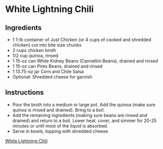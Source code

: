 # White Lightning Chili

## Ingredients

- 1 1-lb container of Just Chicken (or 4 cups of cooked and shredded chicken) cut into bite size chunks
- 2 cups chicken broth
- 1/2 cup quinoa, rinsed
- 1 15-oz can White Kidney Beans (Cannellini Beans), drained and rinsed
- 1 15-oz can Pinto Beans, drained and rinsed
- 1 13.75-oz jar Corn and Chile Salsa
- Optional: Shredded cheese for garnish

## Instructions
- Pour the broth into a medium or large pot.  Add the quinoa (make sure quinoa is rinsed and drained).  Bring to a boil.
- Add the remaining ingredients (making sure beans are rinsed and drained) and return to a boil.  Lower heat, cover, and simmer for 20-25 minutes or until most of the liquid is absorbed.
- Serve in bowls, topping with shredded cheese.

[White Lightning Chili](https://www.cookingwithtraderjoes.com/white-lightning-chili/)